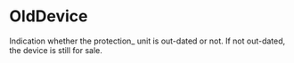 OldDevice
=========

Indication whether the protection_ unit is out-dated or not. If not out-dated, the device is still for sale.
